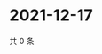 # 2021-12-17

共 0 条

<!-- BEGIN WEIBO -->
<!-- 最后更新时间 Fri Dec 17 2021 23:16:00 GMT+0800 (China Standard Time) -->

<!-- END WEIBO -->
